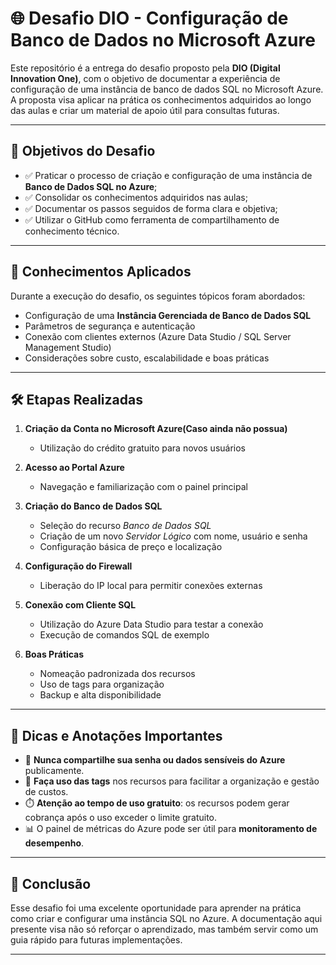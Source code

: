 # 🌐 Desafio DIO - Configuração de Banco de Dados no Microsoft Azure

Este repositório é a entrega do desafio proposto pela **DIO (Digital Innovation One)**, com o objetivo de documentar a experiência de configuração de uma instância de banco de dados SQL no Microsoft Azure. A proposta visa aplicar na prática os conhecimentos adquiridos ao longo das aulas e criar um material de apoio útil para consultas futuras.

---

## 📌 Objetivos do Desafio

- ✅ Praticar o processo de criação e configuração de uma instância de **Banco de Dados SQL no Azure**;
- ✅ Consolidar os conhecimentos adquiridos nas aulas;
- ✅ Documentar os passos seguidos de forma clara e objetiva;
- ✅ Utilizar o GitHub como ferramenta de compartilhamento de conhecimento técnico.

---

## 🧠 Conhecimentos Aplicados

Durante a execução do desafio, os seguintes tópicos foram abordados:

- Configuração de uma **Instância Gerenciada de Banco de Dados SQL**
- Parâmetros de segurança e autenticação
- Conexão com clientes externos (Azure Data Studio / SQL Server Management Studio)
- Considerações sobre custo, escalabilidade e boas práticas

---

## 🛠️ Etapas Realizadas

1. **Criação da Conta no Microsoft Azure(Caso ainda não possua)**

   - Utilização do crédito gratuito para novos usuários

2. **Acesso ao Portal Azure**

   - Navegação e familiarização com o painel principal

3. **Criação do Banco de Dados SQL**

   - Seleção do recurso _Banco de Dados SQL_
   - Criação de um novo _Servidor Lógico_ com nome, usuário e senha
   - Configuração básica de preço e localização

4. **Configuração do Firewall**

   - Liberação do IP local para permitir conexões externas

5. **Conexão com Cliente SQL**

   - Utilização do Azure Data Studio para testar a conexão
   - Execução de comandos SQL de exemplo

6. **Boas Práticas**
   - Nomeação padronizada dos recursos
   - Uso de tags para organização
   - Backup e alta disponibilidade

---

## 📝 Dicas e Anotações Importantes

- 🔐 **Nunca compartilhe sua senha ou dados sensíveis do Azure** publicamente.
- 📄 **Faça uso das tags** nos recursos para facilitar a organização e gestão de custos.
- ⏱️ **Atenção ao tempo de uso gratuito**: os recursos podem gerar cobrança após o uso exceder o limite gratuito.
- 📊 O painel de métricas do Azure pode ser útil para **monitoramento de desempenho**.

---

## 🚀 Conclusão

Esse desafio foi uma excelente oportunidade para aprender na prática como criar e configurar uma instância SQL no Azure. A documentação aqui presente visa não só reforçar o aprendizado, mas também servir como um guia rápido para futuras implementações.

---
